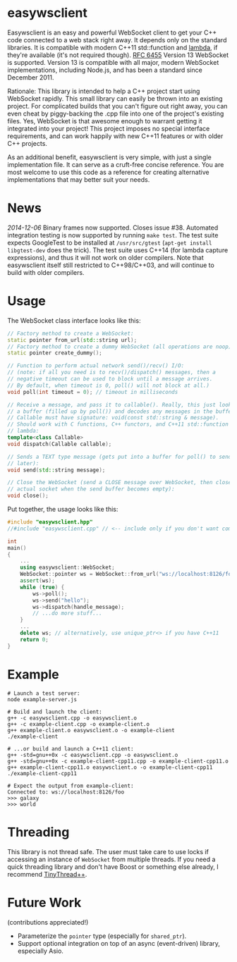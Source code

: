 easywsclient
============

Easywsclient is an easy and powerful WebSocket client to get your
C++ code connected to a web stack right away. It depends only on the
standard libraries.  It is compatible with modern C++11 std::function and
[lambda](http://en.wikipedia.org/wiki/Anonymous_function#C.2B.2B),
if they're available (it's not required though).  [RFC
6455](http://tools.ietf.org/html/rfc6455) Version 13 WebSocket is
supported. Version 13 is compatible with all major, modern WebSocket
implementations, including Node.js, and has been a standard since
December 2011.

Rationale: This library is intended to help a C++ project start using
WebSocket rapidly. This small library can easily be thrown into an
existing project. For complicated builds that you can't figure out right
away, you can even cheat by piggy-backing the .cpp file into one of
the project's existing files. Yes, WebSocket is that awesome enough to
warrant getting it integrated into your project!  This project imposes
no special interface requirements, and can work happily with new C++11
features or with older C++ projects.

As an additional benefit, easywsclient is very simple, with just a single
implementation file. It can serve as a cruft-free concise reference. You
are most welcome to use this code as a reference for creating alternative
implementations that may better suit your needs.

News
====

*2014-12-06*
Binary frames now supported. Closes issue #38.  Automated integration testing
is now supported by running `make test`. The test suite expects GoogleTest to
be installed at `/usr/src/gtest` (`apt-get install libgtest-dev` does the
trick). The test suite uses C++14 (for lambda capture expressions), and thus it
will not work on older compilers. Note that easywsclient itself still
restricted to C++98/C++03, and will continue to build with older compilers.



Usage
=====

The WebSocket class interface looks like this:

```c++
// Factory method to create a WebSocket:
static pointer from_url(std::string url);
// Factory method to create a dummy WebSocket (all operations are noop):
static pointer create_dummy();

// Function to perform actual network send()/recv() I/O:
// (note: if all you need is to recv()/dispatch() messages, then a
// negative timeout can be used to block until a message arrives.
// By default, when timeout is 0, poll() will not block at all.)
void poll(int timeout = 0); // timeout in milliseconds

// Receive a message, and pass it to callable(). Really, this just looks at
// a buffer (filled up by poll()) and decodes any messages in the buffer.
// Callable must have signature: void(const std::string & message).
// Should work with C functions, C++ functors, and C++11 std::function and
// lambda:
template<class Callable>
void dispatch(Callable callable);

// Sends a TEXT type message (gets put into a buffer for poll() to send
// later):
void send(std::string message);

// Close the WebSocket (send a CLOSE message over WebSocket, then close() the
// actual socket when the send buffer becomes empty):
void close();
```

Put together, the usage looks like this:

```c++
#include "easywsclient.hpp"
//#include "easywsclient.cpp" // <-- include only if you don't want compile separately

int
main()
{
    ...
    using easywsclient::WebSocket;
    WebSocket::pointer ws = WebSocket::from_url("ws://localhost:8126/foo");
    assert(ws);
    while (true) {
        ws->poll();
        ws->send("hello");
        ws->dispatch(handle_message);
        // ...do more stuff...
    }
    ...
    delete ws; // alternatively, use unique_ptr<> if you have C++11
    return 0;
}
```

Example
=======

    # Launch a test server:
    node example-server.js

    # Build and launch the client:
    g++ -c easywsclient.cpp -o easywsclient.o
    g++ -c example-client.cpp -o example-client.o
    g++ example-client.o easywsclient.o -o example-client
    ./example-client

    # ...or build and launch a C++11 client:
    g++ -std=gnu++0x -c easywsclient.cpp -o easywsclient.o
    g++ -std=gnu++0x -c example-client-cpp11.cpp -o example-client-cpp11.o
    g++ example-client-cpp11.o easywsclient.o -o example-client-cpp11
    ./example-client-cpp11

    # Expect the output from example-client:
    Connected to: ws://localhost:8126/foo
    >>> galaxy
    >>> world

Threading
=========

This library is not thread safe. The user must take care to use locks if
accessing an instance of `WebSocket` from multiple threads. If you need
a quick threading library and don't have Boost or something else already,
I recommend [TinyThread++](http://tinythreadpp.bitsnbites.eu/).

Future Work
===========

(contributions appreciated!)

* Parameterize the `pointer` type (especially for `shared_ptr`).
* Support optional integration on top of an async (event-driven) library,
  especially Asio.
